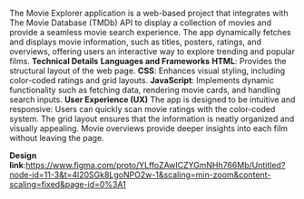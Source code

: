 The Movie Explorer application is a web-based project that integrates with The Movie Database (TMDb) API to display a collection of movies and provide a seamless movie search experience. The app dynamically fetches and displays movie information, such as titles, posters, ratings, and overviews, offering users an interactive way to explore trending and popular films.
**Technical Details**
**Languages and Frameworks**
**HTML**: Provides the structural layout of the web page.
**CSS**: Enhances visual styling, including color-coded ratings and grid layouts.
**JavaScript**: Implements dynamic functionality such as fetching data, rendering movie cards, and handling search inputs.
**User Experience (UX)**
The app is designed to be intuitive and responsive:
Users can quickly scan movie ratings with the color-coded system.
The grid layout ensures that the information is neatly organized and visually appealing.
Movie overviews provide deeper insights into each film without leaving the page.

**Design link**:https://www.figma.com/proto/YLffoZAwICZYGmNHh766Mb/Untitled?node-id=11-3&t=4l20SGk8LgoNPO2w-1&scaling=min-zoom&content-scaling=fixed&page-id=0%3A1
